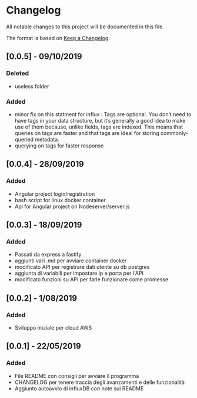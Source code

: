 ﻿# Changelog
All notable changes to this project will be documented in this file.

The format is based on [Keep a Changelog](https://keepachangelog.com/en/1.0.0/).

## [0.0.5] - 09/10/2019
### Deleted
- useless folder
### Added
- minor fix on this statment for influx : 
Tags are optional. You don’t need to have tags in your data structure, but it’s generally a good idea to make use of them because, unlike fields, tags are indexed. This means that queries on tags are faster and that tags are ideal for storing commonly-queried metadata.
- querying on tags for faster response


## [0.0.4] - 28/09/2019
### Added
- Angular project login/registration 
- bash script for linux docker container
- Api for Angular project on Nodeserver/server.js

## [0.0.3] - 18/09/2019
### Added
- Passati da express a fastify 
- aggiunti vari .md per avviare container docker
- modificato API per registrare dati utente su db postgres
- aggiunta di variabili per impostare ip e porta per l'API
- modificato funzioni su API per farle funzionare come promesse 


## [0.0.2] - 1/08/2019
### Added
- Sviluppo iniziale per cloud AWS

## [0.0.1] - 22/05/2019
### Added
- File README con consigli per avviare il programma
- CHANGELOG per tenere traccia degli avanzamenti e delle funzionalità
- Aggiunto autoavvio di influxDB con note sul README



